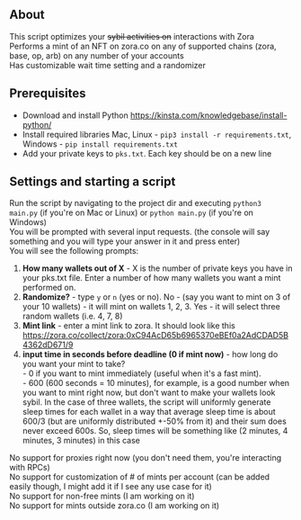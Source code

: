 ## About
This script optimizes your ~~sybil activities on~~ interactions with Zora<br />
Performs a mint of an NFT on zora.co on any of supported chains (zora, base, op, arb) on any number of your accounts<br />
Has customizable wait time setting and a randomizer

## Prerequisites 
- Download and install Python https://kinsta.com/knowledgebase/install-python/
- Install required libraries Mac, Linux - `pip3 install -r requirements.txt`, Windows - `pip install requirements.txt`
- Add your private keys to `pks.txt`. Each key should be on a new line

## Settings and starting a script
Run the script by navigating to the project dir and executing `python3 main.py` (if you're on Mac or Linux) or `python main.py` (if you're on Windows)<br />
You will be prompted with several input requests. (the console will say something and you will type your answer in it and press enter)<br />
You will see the following prompts:
1) __How many wallets out of X__ - X is the number of private keys you have in your pks.txt file. Enter a number of how many wallets you want a mint performed on.
2) __Randomize?__ - type `y` or `n` (yes or no). No - (say you want to mint on 3 of your 10 wallets) - it will mint on wallets 1, 2, 3. Yes - it will select three random wallets (i.e. 4, 7, 8)
3) __Mint link__ - enter a mint link to zora. It should look like this https://zora.co/collect/zora:0xC94AcD65b6965370eBEf0a2AdCDAD5B4362dD671/9
4) __input time in seconds before deadline (0 if mint now)__ - how long do you want your mint to take? <br />- 0 if you want to mint immediately (useful when it's a fast mint).<br />- 600 (600 seconds = 10 minutes), for example, is a good number when you want to mint right now, but don't want to make your wallets look sybil. In the case of three wallets, the script will uniformly generate sleep times for each wallet in a way that average sleep time is about 600/3 (but are uniformly distributed +-50% from it) and their sum does never exceed 600s. So, sleep times will be something like (2 minutes, 4 minutes, 3 minutes) in this case

No support for proxies right now (you don't need them, you're interacting with RPCs)<br />
No support for customization of # of mints per account (can be added easily though, I might add it if I see any use case for it)<br />
No support for non-free mints (I am working on it)<br />
No support for mints outside zora.co (I am working on it)
